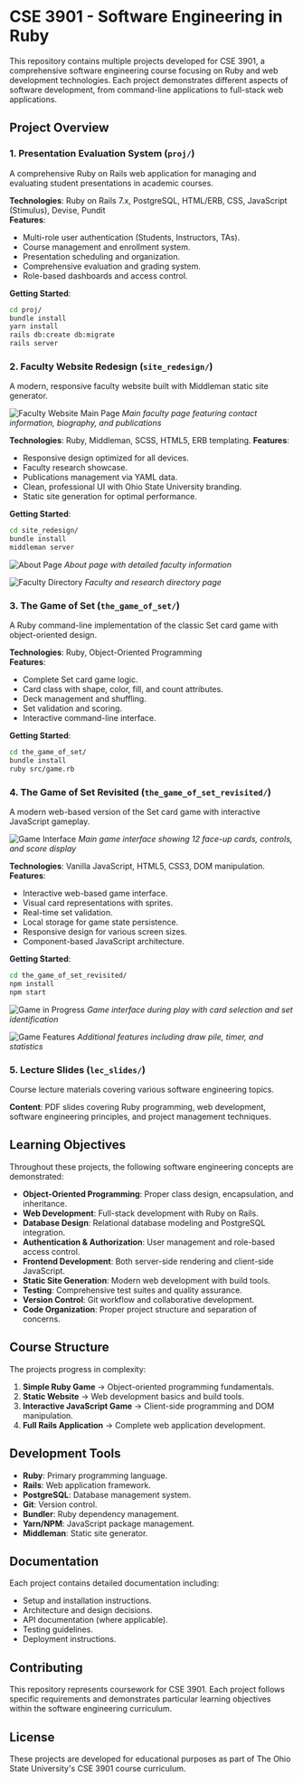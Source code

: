 # CSE 3901 - Software Engineering in Ruby

This repository contains multiple projects developed for CSE 3901, a comprehensive software engineering course focusing on Ruby and web development technologies. Each project demonstrates different aspects of software development, from command-line applications to full-stack web applications.

## Project Overview

### 1. **Presentation Evaluation System** (`proj/`)
A comprehensive Ruby on Rails web application for managing and evaluating student presentations in academic courses.

**Technologies**: Ruby on Rails 7.x, PostgreSQL, HTML/ERB, CSS, JavaScript (Stimulus), Devise, Pundit  
**Features**:
- Multi-role user authentication (Students, Instructors, TAs).
- Course management and enrollment system.
- Presentation scheduling and organization.
- Comprehensive evaluation and grading system.
- Role-based dashboards and access control.

**Getting Started**:
```bash
cd proj/
bundle install
yarn install
rails db:create db:migrate
rails server
```

### 2. **Faculty Website Redesign** (`site_redesign/`)
A modern, responsive faculty website built with Middleman static site generator.

![Faculty Website Main Page](site_redesign/img/img_01.png)
*Main faculty page featuring contact information, biography, and publications*

**Technologies**: Ruby, Middleman, SCSS, HTML5, ERB templating.
**Features**:
- Responsive design optimized for all devices.
- Faculty research showcase.
- Publications management via YAML data.
- Clean, professional UI with Ohio State University branding.
- Static site generation for optimal performance.

**Getting Started**:
```bash
cd site_redesign/
bundle install
middleman server
```

![About Page](site_redesign/img/img_02.png)
*About page with detailed faculty information*

![Faculty Directory](site_redesign/img/img_03.png)
*Faculty and research directory page*

### 3. **The Game of Set** (`the_game_of_set/`)
A Ruby command-line implementation of the classic Set card game with object-oriented design.

**Technologies**: Ruby, Object-Oriented Programming  
**Features**:
- Complete Set card game logic.
- Card class with shape, color, fill, and count attributes.
- Deck management and shuffling.
- Set validation and scoring.
- Interactive command-line interface.

**Getting Started**:
```bash
cd the_game_of_set/
bundle install
ruby src/game.rb
```

### 4. **The Game of Set Revisited** (`the_game_of_set_revisited/`)
A modern web-based version of the Set card game with interactive JavaScript gameplay.

![Game Interface](the_game_of_set_revisited/img/img_01.png)
*Main game interface showing 12 face-up cards, controls, and score display*

**Technologies**: Vanilla JavaScript, HTML5, CSS3, DOM manipulation.
**Features**:
- Interactive web-based game interface.
- Visual card representations with sprites.
- Real-time set validation.
- Local storage for game state persistence.
- Responsive design for various screen sizes.
- Component-based JavaScript architecture.

**Getting Started**:
```bash
cd the_game_of_set_revisited/
npm install
npm start
```

![Game in Progress](the_game_of_set_revisited/img/img_02.png)
*Game interface during play with card selection and set identification*

![Game Features](the_game_of_set_revisited/img/img_03.png)
*Additional features including draw pile, timer, and statistics*

### 5. **Lecture Slides** (`lec_slides/`)
Course lecture materials covering various software engineering topics.

**Content**: PDF slides covering Ruby programming, web development, software engineering principles, and project management techniques.

## Learning Objectives

Throughout these projects, the following software engineering concepts are demonstrated:

- **Object-Oriented Programming**: Proper class design, encapsulation, and inheritance.
- **Web Development**: Full-stack development with Ruby on Rails.
- **Database Design**: Relational database modeling and PostgreSQL integration.
- **Authentication & Authorization**: User management and role-based access control.
- **Frontend Development**: Both server-side rendering and client-side JavaScript.
- **Static Site Generation**: Modern web development with build tools.
- **Testing**: Comprehensive test suites and quality assurance.
- **Version Control**: Git workflow and collaborative development.
- **Code Organization**: Proper project structure and separation of concerns.

## Course Structure

The projects progress in complexity:

1. **Simple Ruby Game** → Object-oriented programming fundamentals.
2. **Static Website** → Web development basics and build tools.
3. **Interactive JavaScript Game** → Client-side programming and DOM manipulation.
4. **Full Rails Application** → Complete web application development.

## Development Tools

- **Ruby**: Primary programming language.
- **Rails**: Web application framework.
- **PostgreSQL**: Database management system.
- **Git**: Version control.
- **Bundler**: Ruby dependency management.
- **Yarn/NPM**: JavaScript package management.
- **Middleman**: Static site generator.

## Documentation

Each project contains detailed documentation including:
- Setup and installation instructions.
- Architecture and design decisions.
- API documentation (where applicable).
- Testing guidelines.
- Deployment instructions.

## Contributing

This repository represents coursework for CSE 3901. Each project follows specific requirements and demonstrates particular learning objectives within the software engineering curriculum.

## License

These projects are developed for educational purposes as part of The Ohio State University's CSE 3901 course curriculum.
